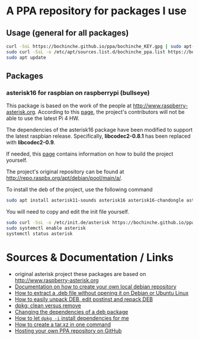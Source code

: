 # A PPA repository for packages I use

## Usage (general for all packages)
```bash
curl -SsL https://bochinche.github.io/ppa/bochinche_KEY.gpg | sudo apt-key add -
sudo curl -SsL -o /etc/apt/sources.list.d/bochinche_ppa.list https://bochinche.github.io/ppa/bochinche_list_file.list
sudo apt update
```

## Packages
### asterisk16 for raspbian on raspberrypi (bullseye)
This package is based on the work of the people at http://www.raspberry-asterisk.org. According to this [page](http://www.raspberry-asterisk.org/downloads/), the project's contributors will not be able to use the latest Pi 4 HW. 

The dependencies of the asterisk16 package have been modified to support the latest raspbian release. Specifically, **libcodec2-0.8.1** has been replaced with **libcodec2-0.9**.

If needed, this [page](https://www.dslreports.com/forum/r30661088-PBX-FreePBX-for-the-Raspberry-Pi) contains information on how to build the project yourself. 

The project's original repository can be found at http://repo.raspbx.org/apt/debian/pool/main/a/. 

To install the deb of the project, use the following command
```bash
sudo apt install asterisk11-sounds asterisk16 asterisk16-chandongle asterisk16-codecg729 
```
You will need to copy and edit the init file yourself. 
```bash
sudo curl -SsL -o /etc/init.de/asterisk https://bochinche.github.io/ppa/init_files/asterisk
sudo systemctl enable asterisk 
systemctl status asterisk 
```


# Sources & Documentation / Links
- original asterisk project these packages are based on http://www.raspberry-asterisk.org
- [Documentation on how to create your own local debian repository](https://rpmdeb.com/devops-articles/how-to-create-local-debian-repository/)
- [How to extract a .deb file without opening it on Debian or Ubuntu Linux](https://www.cyberciti.biz/faq/how-to-extract-a-deb-file-without-opening-it-on-debian-or-ubuntu-linux/)
- [How to easily unpack DEB, edit postinst and repack DEB](https://unix.stackexchange.com/questions/138188/easily-unpack-deb-edit-postinst-and-repack-deb)
- [dpkg: clean versus remove](https://linuxprograms.wordpress.com/2010/05/12/dpkg-purge-versus-remove/)
- [Changing the dependencies of a deb package](https://coderwall.com/p/hes3ha/change-the-dependencies-of-a-deb-package)
- [How to let `dpkg -i` install dependencies for me](https://askubuntu.com/questions/40011/how-to-let-dpkg-i-install-dependencies-for-me)
- [How to create a tar.xz in one command](https://stackoverflow.com/questions/18855850/create-a-tar-xz-in-one-command)
- [Hosting your own PPA repository on GitHub](https://assafmo.github.io/2019/05/02/ppa-repo-hosted-on-github.html)